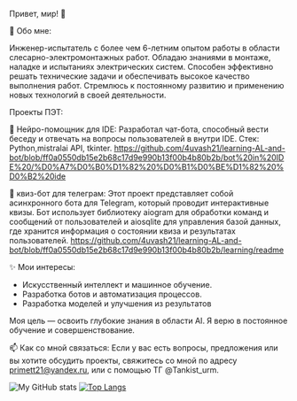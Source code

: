  Привет, мир! 👋 

 🚀 Обо мне:
 
Инженер-испытатель с более чем 6-летним опытом работы в области слесарно-электромонтажных работ. Обладаю  знаниями в монтаже, наладке и испытаниях электрических систем. Способен эффективно решать технические задачи и обеспечивать высокое качество выполнения работ. Стремлюсь к постоянному развитию и применению новых технологий в своей деятельности.

Проекты ПЭТ:

📌 Нейро-помощник для IDE: 
Разработал чат-бота, способный вести беседу и отвечать на вопросы пользователей в внутри IDE. 
Стек: Python,mistralai API, tkinter. https://github.com/4uvash21/learning-AL-and-bot/blob/ff0a0550db15e2b68c17d9e990b13f00b4b80b2b/bot%20in%20IDE%20/%D0%A7%D0%B0%D1%82%20%D0%B1%D0%BE%D1%82%20%D0%B2%20ide

📌 квиз-бот для телеграм:
Этот проект представляет собой асинхронного бота для Telegram, который проводит интерактивные квизы. Бот использует библиотеку aiogram для обработки команд и сообщений от пользователей и aiosqlite для управления базой данных, где хранится информация о состоянии квиза и результатах пользователей. https://github.com/4uvash21/learning-AL-and-bot/blob/ff0a0550db15e2b68c17d9e990b13f00b4b80b2b/learning/readme


✨ Мои интересы:
- Искусственный интеллект и машинное обучение.
- Разработка ботов и автоматизация процессов.
- Разработка моделей и улучшения из результатов

Моя цель — освоить глубокие знания в области AI. Я верю в постоянное обучение и совершенствование.

📫 Как со мной связаться:
Если у вас есть вопросы, предложения или вы хотите обсудить проекты, свяжитесь со мной по адресу primett21@yandex.ru, или с помощью ТГ @Tankist_urm.


![My GitHub stats](https://github-readme-stats.vercel.app/api?username=4uvash21&theme=tokyonight&show_icons=true)
[![Top Langs](https://github-readme-stats.vercel.app/api/top-langs/?username=4uvash21&layout=compact)](https://github.com/4uvash21/github-readme-stats)


